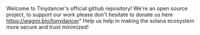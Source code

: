 Welcome to Tinydancer's official github repository!
We're an open source project, to support our work please don't hesitate to donate us here https://wagmi.bio/tonydancer" 
Help us help in making the solana ecosystem more secure and trust minimized! 
